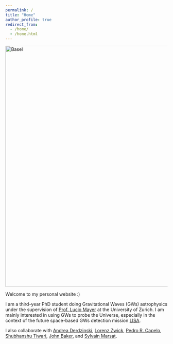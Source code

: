 ```yaml
---
permalink: /
title: "Home"
author_profile: true
redirect_from: 
  - /home/
  - /home.html
---
```



<img class="img-responsive" src="https://muditgarg96.github.io/images/Profile2.jpg" title="Basel" width="750">

Welcome to my personal website :)

I am a third-year PhD student doing Gravitational Waves (GWs) astrophysics under the supervision of <a href = "https://www.ics.uzh.ch/en/research/research-groups/Lucio-Mayer.html"  target="_blank">Prof. Lucio Mayer</a> at the University of Zurich. I am mainly interested in using GWs to probe the Universe, especially in the context of the future space-based GWs detection mission <a href= "https://www.elisascience.org /" target="_blank">LISA</a>. 

I also collaborate with <a href="https://www.ics.uzh.ch/~aderdz /" target="_blank">Andrea Derdzinski</a>, <a href="https://lorenzzwick96.github.io /" target="_blank">Lorenz Zwick</a>, <a href="https://www.ics.uzh.ch/~pcapelo/" target="_blank">Pedro R. Capelo</a>, <a href="https://www.physik.uzh.ch/en/groups/jetzer/People/Shubhanshu-Tiwari.html">Shubhanshu Tiwari</a>, <a href="https://imagine.gsfc.nasa.gov/features/bios/baker /" target="_blank">John Baker</a>, and <a href="https://annuaire.in2p3.fr/3631-9832/sylvain-marsat" target="_blank">Sylvain Marsat</a>.
